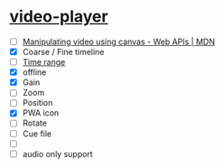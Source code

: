 [video-player](https://dirkarnez.github.io/video-player)
========================================================
- [ ] [Manipulating video using canvas - Web APIs | MDN](https://developer.mozilla.org/en-US/docs/Web/API/Canvas_API/Manipulating_video_using_canvas)
- [x] Coarse / Fine timeline
- [ ] [Time range](https://github.com/dirkarnez/video-player/blob/main/index.html#L108)
- [x] offline
- [x] Gain
- [ ] Zoom
- [ ] Position
- [x] PWA icon
- [ ] Rotate
- [ ] Cue file
- [ ] <audio> support
- [ ] audio only support
